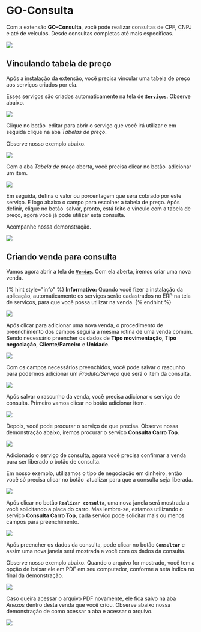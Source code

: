 # GO-Consulta

Com a extensão **GO-Consulta**, você pode realizar consultas de CPF, CNPJ e até de veículos. Desde consultas completas até mais específicas.

![](/erp-v2/assets/marketplace/go_consulta/tela_marketplace_inicio.png)

## Vinculando tabela de preço

Após a instalação da extensão, você precisa vincular uma tabela de preço aos serviços criados por ela.

Esses serviços são criados automaticamente na tela de [**`Serviços`**](/erp-v2/funcionalidades/produtos_servicos/servicos.md). Observe abaixo.

![](/erp-v2/assets/marketplace/go_consulta/tela_marketplace_tela_servicos.png)

Clique no botão <img src="/erp-v2/assets/funcionalidades/icon_editar_item.png" alt="" data-size="line"> editar para abrir o serviço que você irá utilizar e em seguida clique na aba *Tabelas de preço*.

Observe nosso exemplo abaixo.

![](/erp-v2/assets/marketplace/go_consulta/tela_marketplace_tela_servicos_guia_tabela_preco.gif)

Com a aba *Tabela de preço* aberta, você precisa clicar no botão <img src="/erp-v2/assets/icon_add.png" alt="" data-size="line"> adicionar um item.

![](/erp-v2/assets/marketplace/go_consulta/tela_marketplace_tela_servicos_guia_tabela_preco_add.png)

Em seguida, defina o valor ou porcentagem que será cobrado por este serviço. E logo abaixo o campo para escolher a tabela de preço. Após definir, clique no botão <img src="/erp-v2/assets/icon_salvar.png" alt="" data-size="line"> salvar, pronto, está feito o vínculo com a tabela de preço, agora você já pode utilizar esta consulta.

Acompanhe nossa demonstração.

![](/erp-v2/assets/marketplace/go_consulta/tela_marketplace_tela_servicos_guia_tabela_preco_add_tabela.gif)

## Criando venda para consulta

Vamos agora abrir a tela de [**`Vendas`**](/erp-v2/funcionalidades/comercial/vendas.md). Com ela aberta, iremos criar uma nova venda.

{% hint style="info" %}
**Informativo:** Quando você fizer a instalação da aplicação, automaticamente os serviços serão cadastrados no ERP na tela de serviços, para que você possa utilizar na venda.
{% endhint %}

![](/erp-v2/assets/marketplace/go_consulta/tela_marketplace_add_venda.png)

Após clicar para adicionar uma nova venda, o procedimento de preenchimento dos campos seguirá a mesma rotina de uma venda comum. Sendo necessário preencher os dados de **Tipo movimentação**, T**ipo negociação**, **Cliente/Parceiro** e **Unidade**.

![](/erp-v2/assets/marketplace/go_consulta/tela_marketplace_add_venda_campos.png)

Com os campos necessários preenchidos, você pode salvar o rascunho para podermos adicionar um *Produto/Serviço* que será o item da consulta.

![](/erp-v2/assets/marketplace/go_consulta/tela_marketplace_add_venda_rascunho.gif)

Após salvar o rascunho da venda, você precisa adicionar o serviço de consulta. Primeiro vamos clicar no botão adicionar item <img src="/erp-v2/assets/icon_add.png" alt="" data-size="line">.

![](/erp-v2/assets/marketplace/go_consulta/tela_marketplace_add_venda_add_item.png)

Depois, você pode procurar o serviço de que precisa. Observe nossa demonstração abaixo, iremos procurar o serviço **Consulta Carro Top**.

![](/erp-v2/assets/marketplace/go_consulta/tela_marketplace_add_venda_add_item_consulta_carro.gif)

Adicionado o serviço de consulta, agora você precisa confirmar a venda para ser liberado o botão de consulta. 

Em nosso exemplo, utilizamos o tipo de negociação em dinheiro, então você só precisa clicar no botão <img src="/erp-v2/assets/icon_atualizar.png" alt="" data-size="line"> atualizar para que a consulta seja liberada.

![](/erp-v2/assets/marketplace/go_consulta/tela_marketplace_add_venda_confirmar_venda.gif)

Após clicar no botão **`Realizar consulta`**, uma nova janela será mostrada a você solicitando a placa do carro. Mas lembre-se, estamos utilizando o serviço **Consulta Carro Top**, cada serviço pode solicitar mais ou menos campos para preenchimento.

![](/erp-v2/assets/marketplace/go_consulta/tela_marketplace_add_venda_consulta.png)

Após preencher os dados da consulta, pode clicar no botão **`Consultar`** e assim uma nova janela será mostrada a você com os dados da consulta.

Observe nosso exemplo abaixo. Quando o arquivo for mostrado, você tem a opção de baixar ele em PDF em seu computador, conforme a seta indica no final da demonstração.

![](/erp-v2/assets/marketplace/go_consulta/tela_marketplace_add_venda_consulta_termino.gif)

Caso queira acessar o arquivo PDF novamente, ele fica salvo na aba *Anexos* dentro desta venda que você criou. Observe abaixo nossa demonstração de como acessar a aba e acessar o arquivo.

![](/erp-v2/assets/marketplace/go_consulta/tela_marketplace_add_venda_consulta_aba_anexos.gif)